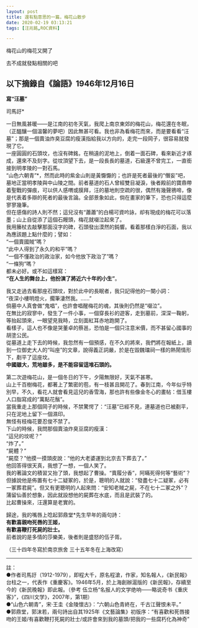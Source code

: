 ```yaml
---
layout: post
title: 還有點意思的一篇，梅花山散步
date: 2020-02-19 03:13:21
tags: [汪兆銘,ROC資料]

---
```

梅花山的梅花又開了

去不成就發點相關的吧  

以下摘錄自《論語》1946年12月16日  
-----  
**寫“汪墓”**  

司馬訏*  

一日無風甚暖——是江南的初冬天氣，我爬上南京東郊的梅花山，梅花還在冬眠，（正醞釀一個溫馨的夢吧）因此無甚可看。我也非為看梅花而來，而是要看看“汪墓”；那是一個賣油炸臭豆腐的瘦漢指給我以方向的，走完一段岡子，很容易就發現了它。  
一座圓圓的石頭坟，也沒有碑銘，在稍遠的泥地上，倒着一面石碑，看來新近才琢成，還來不及刻字。從坟頂望下去，是一段長長的墓道，石級還不曾完工，一直銜接到明孝陵的一對石馬。  
“山色六朝青”*，然而此時的紫金山則是黃懨懨的；也許是死者最後的“僭妄”吧，墓地正當明孝陵與中山陵之間。前者墓道的石人曾經雙目凝淚，後者殿前的寶鼎帶着聖戰的彈痕，可以供人感喟或膜拜，汪的墓地則空疏的很，偶然有幾聲鴉啼，像是代表着多辯的死者的最後言論。全部景象如此，倘在畫家的筆下，恐也只得這麼寥寥幾筆。  
但在感傷的詩人則不然；這兒沒有“蕭蕭”的白楊可資吟詠，却有現成的梅花可以落墨；山上自從添了這個石饅頭，梅花就啜泣起來了。  
我用籘杖去敲擊那面沒字的碑，石頭發出漠然的鈍響。看着那樣白淨的石面，我以為應該題上點什麼的；譬如：  
“一個賣國賊”嗎？  
“此中人得到了永久的和平”嗎？  
“一個不懂政治的政治家，如今他放下政治了”嗎？  
“一條狗”嗎？  
都未必好。或不如這樣寫：  
**“在人生的舞台上，他扮演了將近六十年的小生”**。  

我又走過去看那座石頭坟，對於此中的長眠者，我只記得他的一闋小詞：  
“夜深小樓明燈火，擱筆淒然我。……”  
倘墓中人真會做“鬼唱”，也許會唱醒梅花的魂，其後則仍然是“啜泣”。  
在無比的寂寥中，發生了一件小事，一個穿長衫的遊客，走到墓前，深深一鞠躬，等抬起頭來，一眼望見我時，立刻面紅耳赤地跑開了。  
看樣子，這人也不像是哭董卓的蔡邕，恐怕是一個只注意米價，而不甚留心國事的胡塗公民。  
從墓道上走下去的時候，我忽然有一個預感，在不久的將來，我們將在報紙上，讀到一位御史大人的“叫座”的文章，說得義正詞嚴，於是在毀魏璫祠一樣的熱鬧情形下，剷平了這座坟。  
**中國雖大，荒地雖多，是不能容留這堆石頭的。**

第二次遊梅花山，是一個冬日的下午，夕陽無限好，天氣不甚寒。  
山上千百樹梅花，都著上了繁密的苞，有一枝甚且開花了。春到江南，今年似乎特別早，不久，看花人就會看見這兒的香雪海，那也許有些像金冬心的畫帖：借玉樓人口脂寫成的“萬點花鬚”。  
當我重走上那個岡子的時候，不禁驚愕了：“汪墓”已經不見，連墓道也已被剷平，只在泥地上留下一個濕印。  
無怪有枝梅花要忍俊不禁了。  
下山的時候，我問那個賣油炸臭豆腐的瘦漢：  
“這兒的坟呢？”  
“炸了。”  
“屍體？”  
“屍麼？”他摸一摸頭皮說：“他的大老婆運到北京去下葬去了。”  
他回答得很天真，我想了一想，一個人笑了。  
我的著論文的積習又抬了頭，我想起了曹操。“賣履分香”，阿瞞死得何等“藝術”？但據說他是佈置有七十二疑冢的，於是，聰明的人就說：“發盡七十二疑冢，必有一冢葬君屍”。但又有更聰明的人起來問：“安知老賊之屍，不在七十二冢之外”？蒲留仙善於想象，因此就設想他的屍葬在水底，而且是武裝了的。  
比起曹操來，汪還算是老實的。  

歸途，我的嘴唇上唸起郭鼎堂*先生早年的兩句詩：  
**有歡喜親吻死唇的王姬，  
有歡喜鞭打死屍的壯士。**  
前者說的是多情的莎樂美，後者則是盛怒的伍子胥。  

（三十四年冬寫於南京旅舍 三十五年冬在上海改寫）  

---------------  

註：  
●作者司馬訏（1912-1979），即程大千，原名程滄，作家，知名報人，《新民報》台柱之一，代表作《重慶客》。1946年5月，於上海創辦滬版的《新民報》，存續至今的《新民晚報》即此報。（參考 伍立杨“名报人的文学绝响——略说奇书《重庆客》”，《四川文学》，2007年，第1期）  
●“山色六朝青”，宋·王圭《金陵懷古》：“六朝山色青終在，千古江聲恨未平。”  
●郭鼎堂，郭沫若，兩句詩出自其1925年《文藝論集》初版序：“有喜歡和死唇接吻的王姬/有喜歡鞭打死屍的壯士/或許會來到我的墓頭/把我的一些腐朽化為神奇”
